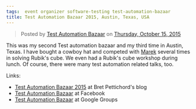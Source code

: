 ```yaml
---
tags:  event organizer software-testing test-automation-bazaar
title: Test Automation Bazaar 2015, Austin, Texas, USA
---
```

<div id="fb-root"></div><script>(function(d, s, id) {  var js, fjs = d.getElementsByTagName(s)[0];  if (d.getElementById(id)) return;  js = d.createElement(s); js.id = id;  js.src = "//connect.facebook.net/en_US/sdk.js#xfbml=1&version=v2.3";  fjs.parentNode.insertBefore(js, fjs);}(document, 'script', 'facebook-jssdk'));</script><div class="fb-post" data-href="https://www.facebook.com/media/set/?set=a.534784523346365.1073741825.534781143346703&amp;type=3" data-width="500"><div class="fb-xfbml-parse-ignore"><blockquote cite="https://www.facebook.com/media/set/?set=a.534784523346365.1073741825.534781143346703&amp;type=3">Posted by <a href="https://www.facebook.com/Test-Automation-Bazaar-534781143346703/">Test Automation Bazaar</a> on&nbsp;<a href="https://www.facebook.com/media/set/?set=a.534784523346365.1073741825.534781143346703&amp;type=3">Thursday, October 15, 2015</a></blockquote></div></div>

This was my second Test automation bazaar and my third time in Austin, Texas. I have bought a cowboy hat and competed with [Marek](https://twitter.com/_marekj) several times in solving Rubik's cube. We even had a Rubik's cube workshop during lunch. Of course, there were many test automation related talks, too.

Links:

- [Test Automation Bazaar 2015](https://testingwithvision.wordpress.com/2014/12/10/announcing-test-automation-bazaar-jan-16-17-in-austin/) at Bret Pettichord's blog
- [Test Automation Bazaar](https://www.facebook.com/testautomationbazaar/) at Facebook
- [Test Automation Bazaar](https://groups.google.com/forum/#!forum/test-automation-bazaar) at Google Groups
